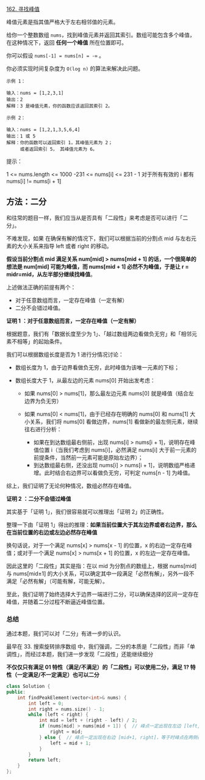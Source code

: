 [162. 寻找峰值](https://leetcode-cn.com/problems/find-peak-element/)

峰值元素是指其值严格大于左右相邻值的元素。

给你一个整数数组 `nums`，找到峰值元素并返回其索引。数组可能包含多个峰值，在这种情况下，返回 **任何一个峰值** 所在位置即可。

你可以假设 `nums[-1] = nums[n] = -∞` 。

你必须实现时间复杂度为 `O(log n)` 的算法来解决此问题。

```
示例 1：

输入：nums = [1,2,3,1]
输出：2
解释：3 是峰值元素，你的函数应该返回其索引 2。

示例 2：

输入：nums = [1,2,1,3,5,6,4]
输出：1 或 5 
解释：你的函数可以返回索引 1，其峰值元素为 2；
     或者返回索引 5， 其峰值元素为 6。
```

提示：

1 <= nums.length <= 1000
-231 <= nums[i] <= 231 - 1
对于所有有效的 i 都有 nums[i] != nums[i + 1]



## 方法：二分

和往常的题目一样，我们应当从是否具有「二段性」来考虑是否可以进行「二分」。

不难发现，如果 在确保有解的情况下，我们可以根据当前的分割点 mid 与左右元素的大小关系来指导 left 或者 right 的移动。

**假设当前分割点 mid 满足关系 num[mid] > nums[mid + 1] 的话，一个很简单的想法是 num[mid] 可能为峰值，而 nums[mid + 1] 必然不为峰值，于是让 r = midr=mid，从左半部分继续找峰值**。

上述做法正确的前提有两个：

- 对于任意数组而言，一定存在峰值（一定有解）
- 二分不会错过峰值。

**证明 1 ：对于任意数组而言，一定存在峰值（一定有解）**

根据题意，我们有「数据长度至少为 1」、「越过数组两边看做负无穷」和「相邻元素不相等」的起始条件。

我们可以根据数组长度是否为 1 进行分情况讨论：

- 数组长度为 1，由于边界看做负无穷，此时峰值为该唯一元素的下标；

- 数组长度大于 1，从最左边的元素 nums[0] 开始出发考虑：

  - 如果 nums[0] > nums[1]，那么最左边元素 nums[0] 就是峰值（结合左边界为负无穷）

  - 如果 nums[0] < nums[1]，由于已经存在明确的 nums[0] 和 nums[1] 大小关系，我们将 nums[0] 看做边界，nums[1] 看做新的最左侧元素，继续往右进行分析：

    - 如果在到达数组最右侧前，出现 nums[i] > nums[i + 1]，说明存在峰值位置 i（当我们考虑到 nums[i]，必然满足 nums[i] 大于前一元素的前提条件，当然前一元素可能是原始左边界）；
    - 到达数组最右侧，还没出现 nums[i] > nums[i + 1]，说明数组严格递增。此时结合右边界可以看做负无穷，可判定 nums[n - 1] 为峰值。

综上，我们证明了无论何种情况，数组必然存在峰值。

**证明 2 ：二分不会错过峰值**

其实基于「证明 1」，我们很容易就可以推理出「证明 2」的正确性。

整理一下由「证明 1」得出的推理：**如果当前位置大于其左边界或者右边界，那么在当前位置的右边或左边必然存在峰值**

换句话说，对于一个满足 nums[x] > nums[x - 1] 的位置，x 的右边一定存在峰值；或对于一个满足 nums[x] > nums[x + 1] 的位置，x 的左边一定存在峰值。

因此这里的「二段性」其实是指：在以 mid 为分割点的数组上，根据 nums[mid] 与 nums[mid±1] 的大小关系，可以确定其中一段满足「必然有解」，另外一段不满足「必然有解」（可能有解，可能无解）。

至此，我们证明了始终选择大于边界一端进行二分，可以确保选择的区间一定存在峰值，并随着二分过程不断逼近峰值位置。

### 总结

通过本题，我们可以对「二分」有进一步的认识。

最早在 33. 搜索旋转排序数组 中，我们强调，二分的本质是「二段性」而非「单调性」，而经过本题，我们进一步发现「二段性」还能继续细分

**不仅仅只有满足 01 特性（满足/不满足）的「二段性」可以使用二分，满足 1? 特性（一定满足/不一定满足）也可以二分**

```cpp
class Solution {
public:
    int findPeakElement(vector<int>& nums) {
        int left = 0;
        int right = nums.size() - 1;
        while (left < right) {
            int mid = left + (right - left) / 2;
            if (nums[mid] > nums[mid + 1]) {  // 峰点一定出现在左边 [left, mid]
                right = mid;
            } else {  // 峰点一定出现在右边 [mid+1, right]，等于时峰点在两侧都可能出现
                left = mid + 1;
            }
        }
        return left;
    }
};
```

